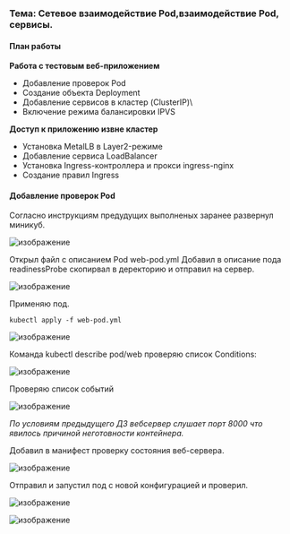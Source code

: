 ### Тема: Сетевое взаимодействие Pod,взаимодействие Pod, сервисы.

#### План работы

__Работа с тестовым веб-приложением__

- Добавление проверок Pod
- Создание объекта Deployment
- Добавление сервисов в кластер (ClusterIP)\
- Включение режима балансировки IPVS

__Доступ к приложению извне кластер__

- Установка MetalLB в Layer2-режиме
- Добавление сервиса LoadBalancer
- Установка Ingress-контроллера и прокси ingress-nginx
- Создание правил Ingress

#### Добавление проверок Pod

Согласно инструкциям предудущих выполненых заранее развернул миникуб.

![изображение](https://github.com/otus-kuber-2023-10/zagretdinov-d_platform/assets/85208391/e88ec3be-83ce-485b-99a5-1093182277b7)

Открыл файл с описанием Pod web-pod.yml Добавил в описание пода readinessProbe скопирвал в деректорию и отправил на сервер.

![изображение](https://github.com/otus-kuber-2023-10/zagretdinov-d_platform/assets/85208391/04b56567-13bc-4f75-abb5-4199cf5baf27)

Применяю под.

```
kubectl apply -f web-pod.yml
```

![изображение](https://github.com/otus-kuber-2023-10/zagretdinov-d_platform/assets/85208391/01c6be40-36d0-42fe-b72c-1daf0136a987)

Команда kubectl describe pod/web  проверяю список Conditions:

![изображение](https://github.com/otus-kuber-2023-10/zagretdinov-d_platform/assets/85208391/514f6d04-2dd7-45c3-98d2-46d957d7c99c)

Проверяю список событий

![изображение](https://github.com/otus-kuber-2023-10/zagretdinov-d_platform/assets/85208391/536299fc-b1c5-4c04-b2ed-e24462cd6570)

_По условиям предыдущего ДЗ вебсервер слушает порт 8000 что явилось причиной неготовности контейнера._

Добавил в манифест проверку состояния веб-сервера.


![изображение](https://github.com/otus-kuber-2023-10/zagretdinov-d_platform/assets/85208391/b582bf42-7a2a-4a4c-bed0-f158b87d32ef)

Отправил и запустил под с новой конфигурацией и проверил.

![изображение](https://github.com/otus-kuber-2023-10/zagretdinov-d_platform/assets/85208391/226ee0e0-ddb7-4b32-b84e-2d1adcd3cae5)

![изображение](https://github.com/otus-kuber-2023-10/zagretdinov-d_platform/assets/85208391/1cda4289-1ae3-4378-a8ff-6d63331ee429)

